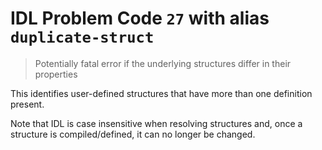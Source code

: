 # IDL Problem Code `27` with alias `duplicate-struct`

> Potentially fatal error if the underlying structures differ in their properties

This identifies user-defined structures that have more than one definition present.

Note that IDL is case insensitive when resolving structures and, once a structure is compiled/defined, it can no longer be changed.

